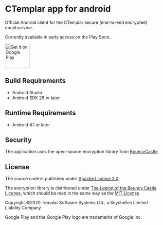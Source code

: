 # CTemplar app for android

Official Android client for the CTemplar secure (end-to-end encrypted) email service.

Currently available in early access on the Play Store.

<a href='https://play.google.com/store/apps/details?id=mobileapp.ctemplar.com.ctemplarapp.production'><img alt='Get it on Google Play' src='https://play.google.com/intl/en_us/badges/images/generic/en_badge_web_generic.png' height='80px'/></a>

## Build Requirements
+ Android Studio
+ Android SDK 28 or later

## Runtime Requirements
+ Android 4.1 or later

## Security
The application uses the open-source encryption library from [BouncyCastle](https://github.com/bcgit/bc-java)

## License

The source code is published under [Apache License 2.0](https://www.apache.org/licenses/LICENSE-2.0)

The encryption library is distributed under [The Legion of the Bouncy Castle License](https://www.bouncycastle.org/licence.html), which should be read in the same way as the [MIT License](https://opensource.org/licenses/MIT)

Copyright ©2020 Templar Software Systems Ltd., a Seychelles Limited Liability Company

Google Play and the Google Play logo are trademarks of Google Inc.
